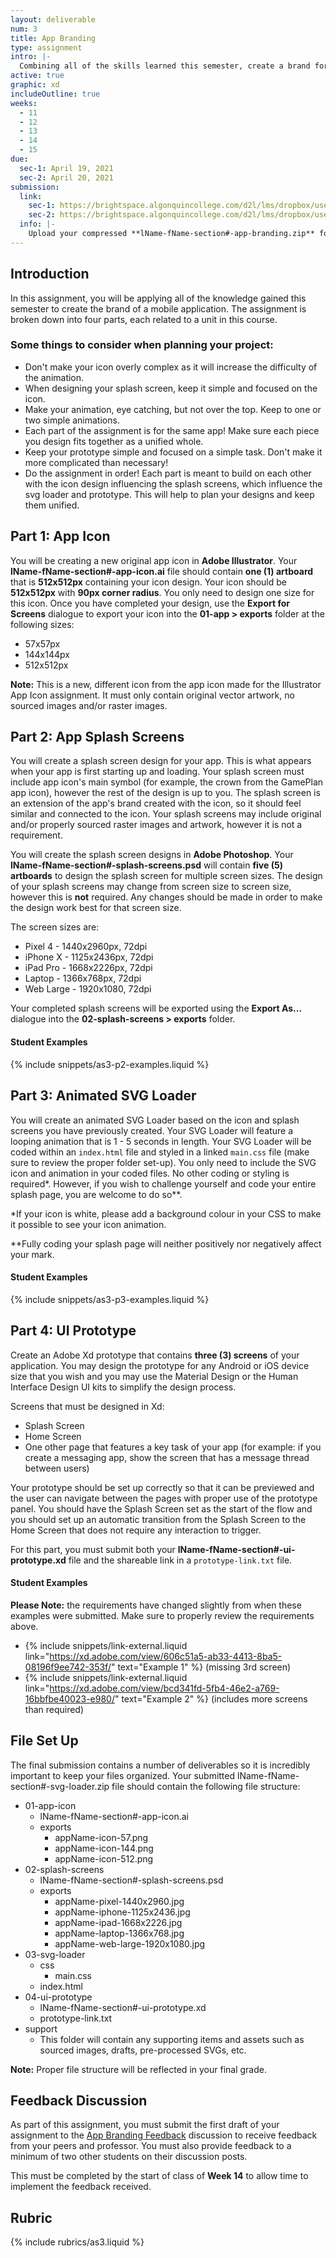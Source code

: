 ```yaml
---
layout: deliverable
num: 3
title: App Branding
type: assignment
intro: |-
  Combining all of the skills learned this semester, create a brand for a mobile application.
active: true
graphic: xd
includeOutline: true
weeks:
  - 11
  - 12
  - 13
  - 14
  - 15
due:
  sec-1: April 19, 2021
  sec-2: April 20, 2021
submission:
  link:
    sec-1: https://brightspace.algonquincollege.com/d2l/lms/dropbox/user/folder_submit_files.d2l?db=289602&grpid=0&isprv=0&bp=0&ou=332375
    sec-2: https://brightspace.algonquincollege.com/d2l/lms/dropbox/user/folder_submit_files.d2l?db=290051&grpid=0&isprv=0&bp=0&ou=317259
  info: |-
    Upload your compressed **lName-fName-section#-app-branding.zip** folder on Brightspace.
---
```


## Introduction

In this assignment, you will be applying all of the knowledge gained this semester to create the brand of a mobile application. The assignment is broken down into four parts, each related to a unit in this course.

### Some things to consider when planning your project:
- Don't make your icon overly complex as it will increase the difficulty of the animation.
- When designing your splash screen, keep it simple and focused on the icon.
- Make your animation, eye catching, but not over the top. Keep to one or two simple animations.
- Each part of the assignment is for the same app! Make sure each piece you design fits together as a unified whole.
- Keep your prototype simple and focused on a simple task. Don't make it more complicated than necessary!
- Do the assignment in order! Each part is meant to build on each other with the icon design influencing the splash screens, which influence the svg loader and prototype. This will help to plan your designs and keep them unified.

## Part 1: App Icon
You will be creating a new original app icon in **Adobe Illustrator**. Your **lName-fName-section#-app-icon.ai** file should contain **one (1) artboard** that is **512x512px** containing your icon design. Your icon should be **512x512px** with **90px corner radius**. You only need to design one size for this icon. Once you have completed your design, use the **Export for Screens** dialogue to export your icon into the **01-app > exports** folder at the following sizes:

- 57x57px
- 144x144px
- 512x512px

<strong class="text-upper">Note:</strong> This is a new, different icon from the app icon made for the Illustrator App Icon assignment. It must only contain original vector artwork, no sourced images and/or raster images.

## Part 2: App Splash Screens
You will create a splash screen design for your app. This is what appears when your app is first starting up and loading. Your splash screen must include app icon's main symbol (for example, the crown from the GamePlan app icon), however the rest of the design is up to you. The splash screen is an extension of the app's brand created with the icon, so it should feel similar and connected to the icon. Your splash screens may include original and/or properly sourced raster images and artwork, however it is not a requirement.

You will create the splash screen designs in **Adobe Photoshop**. Your **lName-fName-section#-splash-screens.psd** will contain **five (5) artboards** to design the splash screen for multiple screen sizes. The design of your splash screens may change from screen size to screen size, however this is <strong class="text-upper">not</strong> required. Any changes should be made in order to make the design work best for that screen size.

The screen sizes are:

- Pixel 4 - 1440x2960px, 72dpi
- iPhone X - 1125x2436px, 72dpi
- iPad Pro - 1668x2226px, 72dpi
- Laptop - 1366x768px, 72dpi
- Web Large - 1920x1080, 72dpi

Your completed splash screens will be exported using the **Export As...** dialogue into the **02-splash-screens > exports** folder.

#### Student Examples

{% include snippets/as3-p2-examples.liquid %}

## Part 3: Animated SVG Loader

You will create an animated SVG Loader based on the icon and splash screens you have previously created. Your SVG Loader will feature a looping animation that is 1 - 5 seconds in length. Your SVG Loader will be coded within an `index.html` file and styled in a linked `main.css` file (make sure to review the proper folder set-up). You only need to include the SVG icon and animation in your coded files. No other coding or styling is required*. However, if you wish to challenge yourself and code your entire splash page, you are welcome to do so**.

*If your icon is white, please add a background colour in your CSS to make it possible to see your icon animation.

**Fully coding your splash page will neither positively nor negatively affect your mark.

#### Student Examples

{% include snippets/as3-p3-examples.liquid %}

## Part 4: UI Prototype

Create an Adobe Xd prototype that contains **three (3) screens** of your application. You may design the prototype for any Android or iOS device size that you wish and you may use the Material Design or the Human Interface Design UI kits to simplify the design process.

Screens that must be designed in Xd:

- Splash Screen
- Home Screen
- One other page that features a key task of your app (for example: if you create a messaging app, show the screen that has a message thread between users)

Your prototype should be set up correctly so that it can be previewed and the user can navigate between the pages with proper use of the prototype panel. You should have the Splash Screen set as the start of the flow and you should set up an automatic transition from the Splash Screen to the Home Screen that does not require any interaction to trigger.

For this part, you must submit both your **lName-fName-section#-ui-prototype.xd** file and the shareable link in a `prototype-link.txt` file.

#### Student Examples

<strong class="text-upper">Please Note:</strong> the requirements have changed slightly from when these examples were submitted. Make sure to properly review the requirements above.

- {% include snippets/link-external.liquid link="https://xd.adobe.com/view/606c51a5-ab33-4413-8ba5-08196f9ee742-353f/" text="Example 1" %} (missing 3rd screen)
- {% include snippets/link-external.liquid link="https://xd.adobe.com/view/bcd341fd-5fb4-46e2-a769-16bbfbe40023-e980/" text="Example 2" %} (includes more screens than required)

## File Set Up

The final submission contains a number of deliverables so it is incredibly important to keep your files organized. Your submitted lName-fName-section#-svg-loader.zip file should contain the following file structure:

- 01-app-icon
  - lName-fName-section#-app-icon.ai
  - exports
    - appName-icon-57.png
    - appName-icon-144.png
    - appName-icon-512.png
- 02-splash-screens
  - lName-fName-section#-splash-screens.psd
  - exports
    - appName-pixel-1440x2960.jpg
    - appName-iphone-1125x2436.jpg
    - appName-ipad-1668x2226.jpg
    - appName-laptop-1366x768.jpg
    - appName-web-large-1920x1080.jpg
- 03-svg-loader
  - css
    - main.css
  - index.html
- 04-ui-prototype
  - lName-fName-section#-ui-prototype.xd
  - prototype-link.txt
- support
  - This folder will contain any supporting items and assets such as sourced images, drafts, pre-processed SVGs, etc. 

<strong class="text-upper">Note:</strong> Proper file structure will be reflected in your final grade.

## Feedback Discussion
As part of this assignment, you must submit the first draft of your assignment to the [App Branding Feedback](http://localhost:4000/deliverables/discussions/03-app-brand-feedback/) discussion to receive feedback from your peers and professor. You must also provide feedback to a minimum of two other students on their discussion posts.

This must be completed by the start of class of **Week 14** to allow time to implement the feedback received.

## Rubric

{% include rubrics/as3.liquid %}